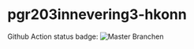 # pgr203innevering3-hkonn

Github Action status badge:
![Master Branchen](https://github.com/kristiania/pgr203innlevering3-hkonn/workflows/Java%20CI%20with%20Maven/badge.svg?branch=master)
